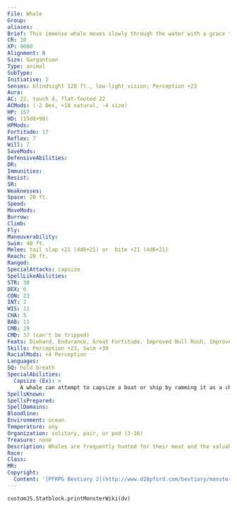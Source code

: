 ```yaml
---
File: Whale
Group: 
aliases: 
Brief: This immense whale moves slowly through the water with a grace that seems incongruous, given its immense size.
CR: 10
XP: 9600
Alignment: N
Size: Gargantuan
Type: animal
SubType: 
Initiative: 2
Senses: blindsight 120 ft., low-light vision; Perception +23
Aura: 
AC: 22, touch 4, flat-footed 22
ACMods: (-2 Dex, +18 natural, -4 size)
HP: 157
HD: (15d8+90)
HPMods: 
Fortitude: 17
Reflex: 7
Will: 7
SaveMods: 
DefensiveAbilities: 
DR: 
Immunities: 
Resist: 
SR: 
Weaknesses: 
Space: 20 ft.
Speed: 
MoveMods: 
Burrow: 
Climb: 
Fly: 
Maneuverability: 
Swim: 40 ft.
Melee: tail slap +21 (4d6+21) or  bite +21 (4d6+21)
Reach: 20 ft.
Ranged: 
SpecialAttacks: capsize
SpellLikeAbilities: 
STR: 38
DEX: 6
CON: 23
INT: 2
WIS: 11
CHA: 5
BAB: 11
CMB: 29
CMD: 37 (can't be tripped)
Feats: Diehard, Endurance, Great Fortitude, Improved Bull Rush, Improved Initiative, Iron Will, Power Attack, Skill Focus (Perception)
Skills: Perception +23, Swim +30
RacialMods: +4 Perception
Languages: 
SQ: hold breath
SpecialAbilities:
  Capsize (Ex): >
    A whale can attempt to capsize a boat or ship by ramming it as a charge attack and making a CMB check.  The DC of this check is 25, or the result of the captain's Profession (sail0r) check, whichever is higher. For each size category the ship is larger than the whale's size, the whale takes a cumulative -10 penalty on this CMB check.
SpellsKnown: 
SpellsPrepared: 
SpellDomains: 
Bloodline: 
Environment: ocean
Temperature: any
Organization: solitary, pair, or pod (3-16)
Treasure: none
Description: Whales are frequently hunted for their meat and the valuable oil in their blubber. Baleen whales have no teeth and attack with a tail slap; toothed whales like sperm whales instead attack with a bite. Whale companions are smaller species- rules for such companions are the same as those for orcas (see page 88 of the Pathfinder RPG Bestiary.)
Race: 
Class: 
MR: 
Copyright:
  Content: '[PFRPG Bestiary 2](http://www.d20pfsrd.com/bestiary/monster-listings/animals/aquatic/whale)'
---
```

```dataviewjs
customJS.Statblock.printMonsterWiki(dv)
```
